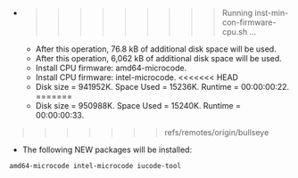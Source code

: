 * >>>>>>>>> Running inst-min-con-firmware-cpu.sh ...
  * After this operation, 76.8 kB of additional disk space will be used.
  * After this operation, 6,062 kB of additional disk space will be used.
  * Install CPU firmware: amd64-microcode.
  * Install CPU firmware: intel-microcode.
<<<<<<< HEAD
  * Disk size = 941952K. Space Used = 15236K. Runtime = 00:00:00:22.
=======
  * Disk size = 950988K. Space Used = 15240K. Runtime = 00:00:00:33.
>>>>>>> refs/remotes/origin/bullseye
  * The following NEW packages will be installed:
  ```bash
amd64-microcode intel-microcode iucode-tool
  ```
